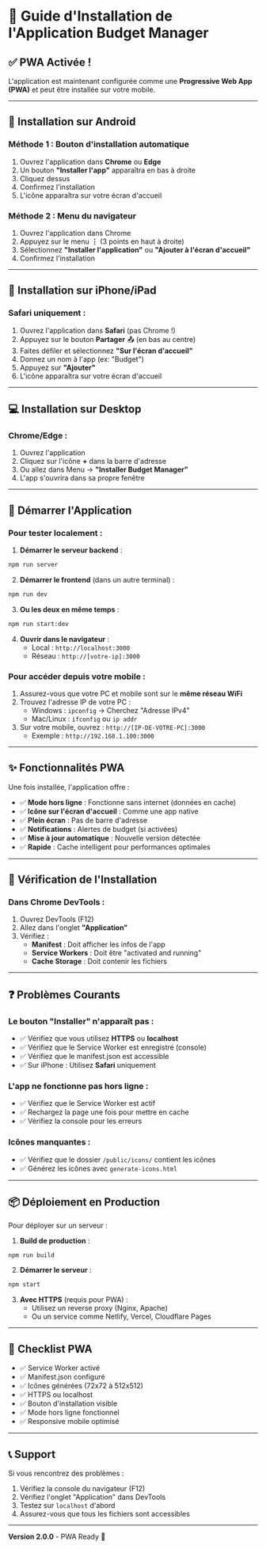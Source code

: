 # 📱 Guide d'Installation de l'Application Budget Manager

## ✅ PWA Activée !

L'application est maintenant configurée comme une **Progressive Web App (PWA)** et peut être installée sur votre mobile.

---

## 📲 Installation sur Android

### Méthode 1 : Bouton d'installation automatique
1. Ouvrez l'application dans **Chrome** ou **Edge**
2. Un bouton **"Installer l'app"** apparaîtra en bas à droite
3. Cliquez dessus
4. Confirmez l'installation
5. L'icône apparaîtra sur votre écran d'accueil

### Méthode 2 : Menu du navigateur
1. Ouvrez l'application dans Chrome
2. Appuyez sur le menu **⋮** (3 points en haut à droite)
3. Sélectionnez **"Installer l'application"** ou **"Ajouter à l'écran d'accueil"**
4. Confirmez l'installation

---

## 🍎 Installation sur iPhone/iPad

### Safari uniquement :
1. Ouvrez l'application dans **Safari** (pas Chrome !)
2. Appuyez sur le bouton **Partager** 📤 (en bas au centre)
3. Faites défiler et sélectionnez **"Sur l'écran d'accueil"**
4. Donnez un nom à l'app (ex: "Budget")
5. Appuyez sur **"Ajouter"**
6. L'icône apparaîtra sur votre écran d'accueil

---

## 💻 Installation sur Desktop

### Chrome/Edge :
1. Ouvrez l'application
2. Cliquez sur l'icône **+** dans la barre d'adresse
3. Ou allez dans Menu → **"Installer Budget Manager"**
4. L'app s'ouvrira dans sa propre fenêtre

---

## 🚀 Démarrer l'Application

### Pour tester localement :

1. **Démarrer le serveur backend** :
```bash
npm run server
```

2. **Démarrer le frontend** (dans un autre terminal) :
```bash
npm run dev
```

3. **Ou les deux en même temps** :
```bash
npm run start:dev
```

4. **Ouvrir dans le navigateur** :
   - Local : `http://localhost:3000`
   - Réseau : `http://[votre-ip]:3000`

### Pour accéder depuis votre mobile :

1. Assurez-vous que votre PC et mobile sont sur le **même réseau WiFi**
2. Trouvez l'adresse IP de votre PC :
   - Windows : `ipconfig` → Cherchez "Adresse IPv4"
   - Mac/Linux : `ifconfig` ou `ip addr`
3. Sur votre mobile, ouvrez : `http://[IP-DE-VOTRE-PC]:3000`
   - Exemple : `http://192.168.1.100:3000`

---

## ✨ Fonctionnalités PWA

Une fois installée, l'application offre :

- ✅ **Mode hors ligne** : Fonctionne sans internet (données en cache)
- ✅ **Icône sur l'écran d'accueil** : Comme une app native
- ✅ **Plein écran** : Pas de barre d'adresse
- ✅ **Notifications** : Alertes de budget (si activées)
- ✅ **Mise à jour automatique** : Nouvelle version détectée
- ✅ **Rapide** : Cache intelligent pour performances optimales

---

## 🔧 Vérification de l'Installation

### Dans Chrome DevTools :
1. Ouvrez DevTools (F12)
2. Allez dans l'onglet **"Application"**
3. Vérifiez :
   - **Manifest** : Doit afficher les infos de l'app
   - **Service Workers** : Doit être "activated and running"
   - **Cache Storage** : Doit contenir les fichiers

---

## ❓ Problèmes Courants

### Le bouton "Installer" n'apparaît pas :
- ✅ Vérifiez que vous utilisez **HTTPS** ou **localhost**
- ✅ Vérifiez que le Service Worker est enregistré (console)
- ✅ Vérifiez que le manifest.json est accessible
- ✅ Sur iPhone : Utilisez **Safari** uniquement

### L'app ne fonctionne pas hors ligne :
- ✅ Vérifiez que le Service Worker est actif
- ✅ Rechargez la page une fois pour mettre en cache
- ✅ Vérifiez la console pour les erreurs

### Icônes manquantes :
- ✅ Vérifiez que le dossier `/public/icons/` contient les icônes
- ✅ Générez les icônes avec `generate-icons.html`

---

## 📦 Déploiement en Production

Pour déployer sur un serveur :

1. **Build de production** :
```bash
npm run build
```

2. **Démarrer le serveur** :
```bash
npm start
```

3. **Avec HTTPS** (requis pour PWA) :
   - Utilisez un reverse proxy (Nginx, Apache)
   - Ou un service comme Netlify, Vercel, Cloudflare Pages

---

## 🎯 Checklist PWA

- ✅ Service Worker activé
- ✅ Manifest.json configuré
- ✅ Icônes générées (72x72 à 512x512)
- ✅ HTTPS ou localhost
- ✅ Bouton d'installation visible
- ✅ Mode hors ligne fonctionnel
- ✅ Responsive mobile optimisé

---

## 📞 Support

Si vous rencontrez des problèmes :
1. Vérifiez la console du navigateur (F12)
2. Vérifiez l'onglet "Application" dans DevTools
3. Testez sur `localhost` d'abord
4. Assurez-vous que tous les fichiers sont accessibles

---

**Version 2.0.0** - PWA Ready 🚀
